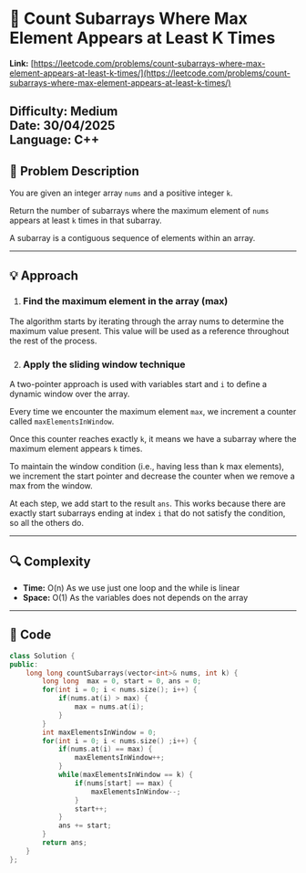 # 🔢 Count Subarrays Where Max Element Appears at Least K Times

**Link:** [https://leetcode.com/problems/count-subarrays-where-max-element-appears-at-least-k-times/](https://leetcode.com/problems/count-subarrays-where-max-element-appears-at-least-k-times/)

**Difficulty:** Medium  
**Date:** 30/04/2025  
**Language:** C++
---

## 🧠 Problem Description

You are given an integer array ```nums``` and a positive integer ```k```.

Return the number of subarrays where the maximum element of ```nums``` appears at least ```k``` times in that subarray.

A subarray is a contiguous sequence of elements within an array.

---

## 💡 Approach

1. ### Find the maximum element in the array (max)
The algorithm starts by iterating through the array nums to determine the maximum value present. This value will be used as a reference throughout the rest of the process.

2. ### Apply the sliding window technique
A two-pointer approach is used with variables start and ```i``` to define a dynamic window over the array.

Every time we encounter the maximum element ```max```, we increment a counter called ```maxElementsInWindow```.

Once this counter reaches exactly ```k```, it means we have a subarray where the maximum element appears ```k``` times.

To maintain the window condition (i.e., having less than k max elements), we increment the start pointer and decrease the counter when we remove a max from the window.

At each step, we add start to the result ```ans```. This works because there are exactly start subarrays ending at index ```i``` that do not satisfy the condition, so all the others do.

---

## 🔍 Complexity

- **Time:** O(n) As we use just one loop and the while is linear
- **Space:** O(1) As the variables does not depends on the array

---

## 🧪 Code

```cpp
class Solution {
public:
    long long countSubarrays(vector<int>& nums, int k) {
        long long  max = 0, start = 0, ans = 0;
        for(int i = 0; i < nums.size(); i++) {
            if(nums.at(i) > max) {
                max = nums.at(i);
            }
        }
        int maxElementsInWindow = 0;
        for(int i = 0; i < nums.size() ;i++) {
            if(nums.at(i) == max) {
                maxElementsInWindow++;
            }
            while(maxElementsInWindow == k) {
                if(nums[start] == max) {
                    maxElementsInWindow--;
                }
                start++;
            }
            ans += start;
        }
        return ans;
    }
};